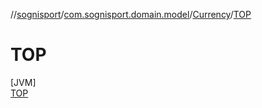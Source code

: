 //[sognisport](../../../../index.md)/[com.sognisport.domain.model](../../index.md)/[Currency](../index.md)/[TOP](index.md)

# TOP

[JVM]\
[TOP](index.md)
